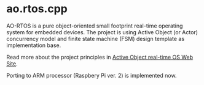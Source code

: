 # ao.rtos.cpp
AO-RTOS is a pure object-oriented small footprint real-time operating system for embedded devices. The project is using Active Object (or Actor) concurrency model and finite state machine (FSM) design template as implementation base.

Read more about the project principles in [Active Object real-time OS Web Site](http://krasnopolski.org/alpha/aortos.htm?ajax=github).

Porting to ARM processor (Raspbery Pi ver. 2) is implemented now.
